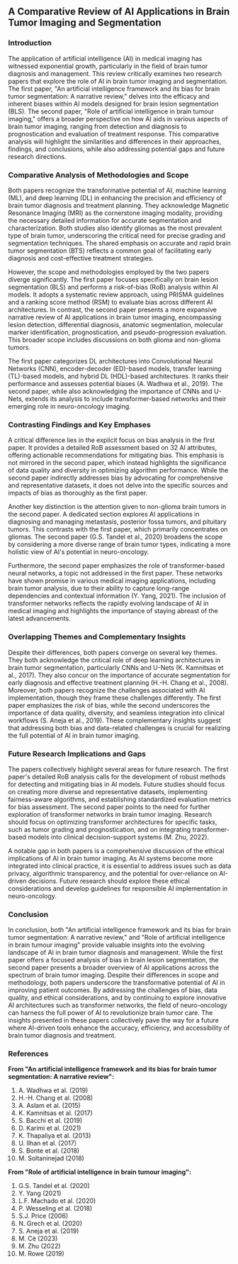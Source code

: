 ## A Comparative Review of AI Applications in Brain Tumor Imaging and Segmentation

### Introduction

The application of artificial intelligence (AI) in medical imaging has witnessed exponential growth, particularly in the field of brain tumor diagnosis and management. This review critically examines two research papers that explore the role of AI in brain tumor imaging and segmentation. The first paper, "An artificial intelligence framework and its bias for brain tumor segmentation: A narrative review," delves into the efficacy and inherent biases within AI models designed for brain lesion segmentation (BLS). The second paper, "Role of artificial intelligence in brain tumour imaging," offers a broader perspective on how AI aids in various aspects of brain tumor imaging, ranging from detection and diagnosis to prognostication and evaluation of treatment response. This comparative analysis will highlight the similarities and differences in their approaches, findings, and conclusions, while also addressing potential gaps and future research directions.

### Comparative Analysis of Methodologies and Scope

Both papers recognize the transformative potential of AI, machine learning (ML), and deep learning (DL) in enhancing the precision and efficiency of brain tumor diagnosis and treatment planning. They acknowledge Magnetic Resonance Imaging (MRI) as the cornerstone imaging modality, providing the necessary detailed information for accurate segmentation and characterization. Both studies also identify gliomas as the most prevalent type of brain tumor, underscoring the critical need for precise grading and segmentation techniques. The shared emphasis on accurate and rapid brain tumor segmentation (BTS) reflects a common goal of facilitating early diagnosis and cost-effective treatment strategies.

However, the scope and methodologies employed by the two papers diverge significantly. The first paper focuses specifically on brain lesion segmentation (BLS) and performs a risk-of-bias (RoB) analysis within AI models. It adopts a systematic review approach, using PRISMA guidelines and a ranking score method (RSM) to evaluate bias across different AI architectures. In contrast, the second paper presents a more expansive narrative review of AI applications in brain tumor imaging, encompassing lesion detection, differential diagnosis, anatomic segmentation, molecular marker identification, prognostication, and pseudo-progression evaluation. This broader scope includes discussions on both glioma and non-glioma tumors.

The first paper categorizes DL architectures into Convolutional Neural Networks (CNN), encoder-decoder (ED)-based models, transfer learning (TL)-based models, and hybrid DL (HDL)-based architectures. It ranks their performance and assesses potential biases (A. Wadhwa et al., 2019). The second paper, while also acknowledging the importance of CNNs and U-Nets, extends its analysis to include transformer-based networks and their emerging role in neuro-oncology imaging.

### Contrasting Findings and Key Emphases

A critical difference lies in the explicit focus on bias analysis in the first paper. It provides a detailed RoB assessment based on 32 AI attributes, offering actionable recommendations for mitigating bias. This emphasis is not mirrored in the second paper, which instead highlights the significance of data quality and diversity in optimizing algorithm performance. While the second paper indirectly addresses bias by advocating for comprehensive and representative datasets, it does not delve into the specific sources and impacts of bias as thoroughly as the first paper.

Another key distinction is the attention given to non-glioma brain tumors in the second paper. A dedicated section explores AI applications in diagnosing and managing metastasis, posterior fossa tumors, and pituitary tumors. This contrasts with the first paper, which primarily concentrates on gliomas. The second paper (G.S. Tandel et al., 2020) broadens the scope by considering a more diverse range of brain tumor types, indicating a more holistic view of AI's potential in neuro-oncology.

Furthermore, the second paper emphasizes the role of transformer-based neural networks, a topic not addressed in the first paper. These networks have shown promise in various medical imaging applications, including brain tumor analysis, due to their ability to capture long-range dependencies and contextual information (Y. Yang, 2021). The inclusion of transformer networks reflects the rapidly evolving landscape of AI in medical imaging and highlights the importance of staying abreast of the latest advancements.

### Overlapping Themes and Complementary Insights

Despite their differences, both papers converge on several key themes. They both acknowledge the critical role of deep learning architectures in brain tumor segmentation, particularly CNNs and U-Nets (K. Kamnitsas et al., 2017). They also concur on the importance of accurate segmentation for early diagnosis and effective treatment planning (H.-H. Chang et al., 2008). Moreover, both papers recognize the challenges associated with AI implementation, though they frame these challenges differently. The first paper emphasizes the risk of bias, while the second underscores the importance of data quality, diversity, and seamless integration into clinical workflows (S. Aneja et al., 2019). These complementary insights suggest that addressing both bias and data-related challenges is crucial for realizing the full potential of AI in brain tumor imaging.

### Future Research Implications and Gaps

The papers collectively highlight several areas for future research. The first paper's detailed RoB analysis calls for the development of robust methods for detecting and mitigating bias in AI models. Future studies should focus on creating more diverse and representative datasets, implementing fairness-aware algorithms, and establishing standardized evaluation metrics for bias assessment. The second paper points to the need for further exploration of transformer networks in brain tumor imaging. Research should focus on optimizing transformer architectures for specific tasks, such as tumor grading and prognostication, and on integrating transformer-based models into clinical decision-support systems (M. Zhu, 2022).

A notable gap in both papers is a comprehensive discussion of the ethical implications of AI in brain tumor imaging. As AI systems become more integrated into clinical practice, it is essential to address issues such as data privacy, algorithmic transparency, and the potential for over-reliance on AI-driven decisions. Future research should explore these ethical considerations and develop guidelines for responsible AI implementation in neuro-oncology.

### Conclusion

In conclusion, both "An artificial intelligence framework and its bias for brain tumor segmentation: A narrative review," and "Role of artificial intelligence in brain tumour imaging" provide valuable insights into the evolving landscape of AI in brain tumor diagnosis and management. While the first paper offers a focused analysis of bias in brain lesion segmentation, the second paper presents a broader overview of AI applications across the spectrum of brain tumor imaging. Despite their differences in scope and methodology, both papers underscore the transformative potential of AI in improving patient outcomes. By addressing the challenges of bias, data quality, and ethical considerations, and by continuing to explore innovative AI architectures such as transformer networks, the field of neuro-oncology can harness the full power of AI to revolutionize brain tumor care. The insights presented in these papers collectively pave the way for a future where AI-driven tools enhance the accuracy, efficiency, and accessibility of brain tumor diagnosis and treatment.

### References

**From "An artificial intelligence framework and its bias for brain tumor segmentation: A narrative review":**

1.  A. Wadhwa et al. (2019)
2.  H.-H. Chang et al. (2008)
3.  A. Aslam et al. (2015)
4.  K. Kamnitsas et al. (2017)
5.  S. Bacchi et al. (2019)
6.  D. Karimi et al. (2021)
7.  K. Thapaliya et al. (2013)
8.  U. Ilhan et al. (2017)
9.  S. Bonte et al. (2018)
10. M. Soltaninejad (2018)

**From "Role of artificial intelligence in brain tumour imaging":**

1.  G.S. Tandel et al. (2020)
2.  Y. Yang (2021)
3.  L.F. Machado et al. (2020)
4.  P. Wesseling et al. (2018)
5.  S.J. Price (2006)
6.  N. Grech et al. (2020)
7.  S. Aneja et al. (2019)
8.  M. Cè (2023)
9.  M. Zhu (2022)
10. M. Rowe (2019)
